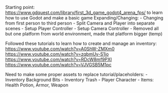 Starting point: https://www.gdquest.com/library/first_3d_game_godot4_arena_fps/ to learn how to use Godot and make a basic game
Expanding/Changing:
	- Changing from first person to third person
		- Split Camera and Player into separate scenes
		- Setup Player Controller
		- Setup Camera Controller
		- Removed all but one platform from world environment, made that platform bigger (temp)

Followed these tutorials to learn how to create and manage an inventory: 
	https://www.youtube.com/watch?v=A0ShW-ZMXm0
	https://www.youtube.com/watch?v=zqbmUv-S1io
	https://www.youtube.com/watch?v=RDcW8mf9PXI
	https://www.youtube.com/watch?v=VJVGSB5M1pc

Need to make some proper assets to replace tutorial/placeholders:
	- Inventory Background Bits
	- Inventory Trash
	- Player Character
	- Items: Health Potion, Armor, Weapon
